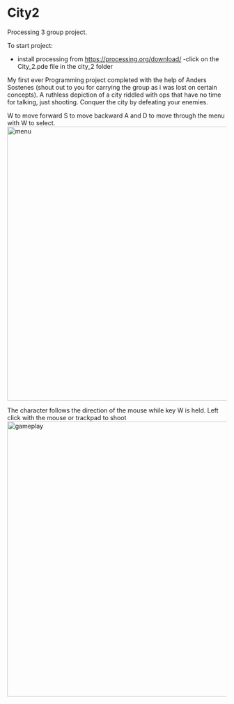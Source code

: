 # City2

Processing 3 group project.

To start project: 
   - install processing from  https://processing.org/download/
   -click on the City_2.pde file in the city_2 folder
   
My first ever Programming project completed with the help of Anders Sostenes (shout out to you for carrying the group as i was lost on certain concepts). 
A ruthless depiction of a city riddled with ops that have no time for talking, just shooting. Conquer the city by defeating your enemies.


W to move forward
S to move backward
A and D to move through the menu with W to select.
<img width="630" alt="menu" src="https://user-images.githubusercontent.com/34945097/119360314-7cc03200-bc78-11eb-9c88-898ffea3e5c0.png">


The character follows the direction of the mouse while key W is held.
Left click with the mouse or trackpad to shoot
<img width="633" alt="gameplay" src="https://user-images.githubusercontent.com/34945097/119360542-ba24bf80-bc78-11eb-9ce1-d2cf7ef2631f.png">


 

